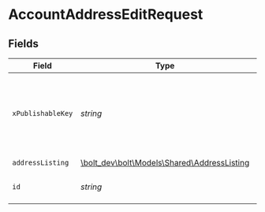 # AccountAddressEditRequest


## Fields

| Field                                                                                | Type                                                                                 | Required                                                                             | Description                                                                          | Example                                                                              |
| ------------------------------------------------------------------------------------ | ------------------------------------------------------------------------------------ | ------------------------------------------------------------------------------------ | ------------------------------------------------------------------------------------ | ------------------------------------------------------------------------------------ |
| `xPublishableKey`                                                                    | *string*                                                                             | :heavy_check_mark:                                                                   | The publicly viewable identifier used to identify a merchant division.               |                                                                                      |
| `addressListing`                                                                     | [\bolt_dev\bolt\Models\Shared\AddressListing](../../Models/Shared/AddressListing.md) | :heavy_check_mark:                                                                   | N/A                                                                                  |                                                                                      |
| `id`                                                                                 | *string*                                                                             | :heavy_check_mark:                                                                   | The ID of the address to edit                                                        | D4g3h5tBuVYK9                                                                        |